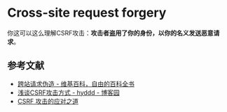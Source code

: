# Cross-site request forgery

你这可以这么理解CSRF攻击：**攻击者盗用了你的身份，以你的名义发送恶意请求**。

## 参考文献

- [跨站请求伪造 - 维基百科，自由的百科全书](https://zh.wikipedia.org/wiki/%E8%B7%A8%E7%AB%99%E8%AF%B7%E6%B1%82%E4%BC%AA%E9%80%A0)
- [浅谈CSRF攻击方式 - hyddd - 博客园](http://www.cnblogs.com/hyddd/archive/2009/04/09/1432744.html)
- [CSRF 攻击的应对之道](https://www.ibm.com/developerworks/cn/web/1102_niugang_csrf/)